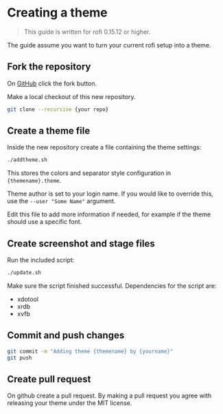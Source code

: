 # Creating a theme

> This guide is written for rofi 0.15.12 or higher.

The guide assume you want to turn your current rofi setup into a theme.

## Fork the repository

On [GitHub](https://github.com/DaveDavenport/rofi-themes/) click the fork button.

Make a local checkout of this new repository.

```bash
git clone --recursive {your repo}
```

## Create a theme file

Inside the new repository create a file containing the theme settings:

```bash
./addtheme.sh
```

This stores the colors and separator style configuration in `{themename}.theme`.

Theme author is set to your login name. If you would like to override this, use the `--user "Some Name"` argument.

Edit this file to add more information if needed, for example if the theme should use a specific font.

## Create screenshot and stage files

Run the included script:

```bash
./update.sh
```
Make sure the script finished successful.
Dependencies for the script are:

* xdotool
* xrdb
* xvfb

## Commit and push changes

```bash
git commit -m "Adding theme {themename} by {yourname}"
git push
```

## Create pull request

On github create a pull request.
By making a pull request you agree with releasing your theme under the MIT license.

